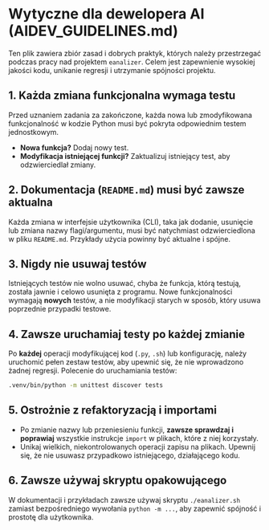 # Wytyczne dla dewelopera AI (AIDEV_GUIDELINES.md)

Ten plik zawiera zbiór zasad i dobrych praktyk, których należy przestrzegać podczas pracy nad projektem `eanalizer`. Celem jest zapewnienie wysokiej jakości kodu, unikanie regresji i utrzymanie spójności projektu.

## 1. Każda zmiana funkcjonalna wymaga testu

Przed uznaniem zadania za zakończone, każda nowa lub zmodyfikowana funkcjonalność w kodzie Python musi być pokryta odpowiednim testem jednostkowym. 

- **Nowa funkcja?** Dodaj nowy test.
- **Modyfikacja istniejącej funkcji?** Zaktualizuj istniejący test, aby odzwierciedlał zmiany.

## 2. Dokumentacja (`README.md`) musi być zawsze aktualna

Każda zmiana w interfejsie użytkownika (CLI), taka jak dodanie, usunięcie lub zmiana nazwy flagi/argumentu, musi być natychmiast odzwierciedlona w pliku `README.md`. Przykłady użycia powinny być aktualne i spójne.

## 3. Nigdy nie usuwaj testów

Istniejących testów nie wolno usuwać, chyba że funkcja, którą testują, została jawnie i celowo usunięta z programu. Nowe funkcjonalności wymagają **nowych** testów, a nie modyfikacji starych w sposób, który usuwa poprzednie przypadki testowe.

## 4. Zawsze uruchamiaj testy po każdej zmianie

Po **każdej** operacji modyfikującej kod (`.py`, `.sh`) lub konfigurację, należy uruchomić pełen zestaw testów, aby upewnić się, że nie wprowadzono żadnej regresji. Polecenie do uruchamiania testów:
```bash
.venv/bin/python -m unittest discover tests
```

## 5. Ostrożnie z refaktoryzacją i importami

- Po zmianie nazwy lub przeniesieniu funkcji, **zawsze sprawdzaj i poprawiaj** wszystkie instrukcje `import` w plikach, które z niej korzystały.
- Unikaj wielkich, niekontrolowanych operacji zapisu na plikach. Upewnij się, że nie usuwasz przypadkowo istniejącego, działającego kodu.

## 6. Zawsze używaj skryptu opakowującego

W dokumentacji i przykładach zawsze używaj skryptu `./eanalizer.sh` zamiast bezpośredniego wywołania `python -m ...`, aby zapewnić spójność i prostotę dla użytkownika.
